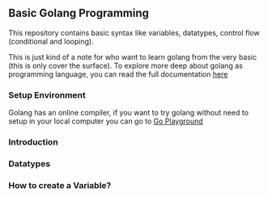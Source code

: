 ## Basic Golang Programming

This repository contains basic syntax like variables, datatypes, control flow (conditional and looping). 

This is just kind of a note for who want to learn golang from the very basic (this is only cover the surface). To explore more deep about golang as programming language, you can read the full documentation <a href="https://go.dev/doc/">here</a>

### Setup Environment

Golang has an online compiler, if you want to try golang without need to setup in your local computer you can go to <a href="https://go.dev/play/">Go Playground</a>

### Introduction

### Datatypes

### How to create a Variable?
